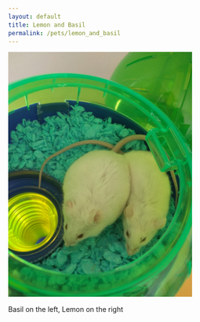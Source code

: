 ```yaml
---
layout: default
title: Lemon and Basil
permalink: /pets/lemon_and_basil
---
```

<img src="/images/pets/Lemon_and_Basil.jpg" alt="Lemon and Basil" height="500"/>

Basil on the left, Lemon on the right